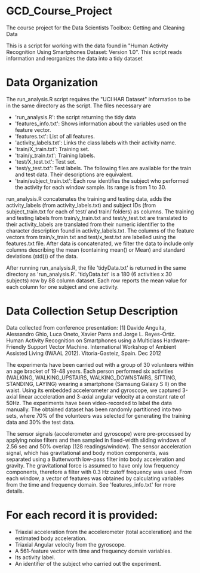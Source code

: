 # GCD_Course_Project
The course project for the Data Scientists Toolbox: Getting and Cleaning Data

This is a script for working with the data found in "Human Activity Recognition Using Smartphones Dataset: Version 1.0". This script reads information and reorganizes the data into a tidy dataset

# Data Organization
The run_analysis.R script requires the "UCI HAR Dataset" information to be in the same directory as the script. The files necessary are 
- 'run_analysis.R': the script returning the tidy data		
- 'features_info.txt': Shows information about the variables used on the feature vector.
- 'features.txt': List of all features.
- 'activity_labels.txt': Links the class labels with their activity name.
- 'train/X_train.txt': Training set.
- 'train/y_train.txt': Training labels.
- 'test/X_test.txt': Test set.
- 'test/y_test.txt': Test labels.
The following files are available for the train and test data. Their descriptions are equivalent. 
- 'train/subject_train.txt': Each row identifies the subject who performed the activity for each window sample. Its range is from 1 to 30. 

run_analysis.R concatenates the training and testing data, adds the activity_labels (from activity_labels.txt) and subject IDs (from subject_train.txt for each of test/ and train/ folders) as columns. The training and testing labels from train/y_train.txt and test/y_test.txt are translated to their activity_labels are translated from their numeric identifier to the character description found in activity_labels.txt. The columns of the feature vectors from train/x_train.txt and test/x_test.txt are labelled using the features.txt file. After data is concatenated, we filter the data to include only columns describing the mean (containing mean() or Mean) and standard deviations (std()) of the data. 

After running run_analysis.R, the file 'tidyData.txt' is returned in the same directory as 'run_analysis.R'. 'tidyData.txt' is a 180 (6 activities x 30 subjects) row by 88 column dataset. Each row reports the mean value for each column for one subject and one activity.


# Data Collection Setup Description

Data collected from conference presentation:
[1] Davide Anguita, Alessandro Ghio, Luca Oneto, Xavier Parra and Jorge L. Reyes-Ortiz. Human Activity Recognition on Smartphones using a Multiclass Hardware-Friendly Support Vector Machine. International Workshop of Ambient Assisted Living (IWAAL 2012). Vitoria-Gasteiz, Spain. Dec 2012

The experiments have been carried out with a group of 30 volunteers within an age bracket of 19-48 years. Each person performed six activities (WALKING, WALKING_UPSTAIRS, WALKING_DOWNSTAIRS, SITTING, STANDING, LAYING) wearing a smartphone (Samsung Galaxy S II) on the waist. Using its embedded accelerometer and gyroscope, we captured 3-axial linear acceleration and 3-axial angular velocity at a constant rate of 50Hz. The experiments have been video-recorded to label the data manually. The obtained dataset has been randomly partitioned into two sets, where 70% of the volunteers was selected for generating the training data and 30% the test data. 

The sensor signals (accelerometer and gyroscope) were pre-processed by applying noise filters and then sampled in fixed-width sliding windows of 2.56 sec and 50% overlap (128 readings/window). The sensor acceleration signal, which has gravitational and body motion components, was separated using a Butterworth low-pass filter into body acceleration and gravity. The gravitational force is assumed to have only low frequency components, therefore a filter with 0.3 Hz cutoff frequency was used. From each window, a vector of features was obtained by calculating variables from the time and frequency domain. See 'features_info.txt' for more details. 

For each record it is provided:
======================================

- Triaxial acceleration from the accelerometer (total acceleration) and the estimated body acceleration.
- Triaxial Angular velocity from the gyroscope. 
- A 561-feature vector with time and frequency domain variables. 
- Its activity label. 
- An identifier of the subject who carried out the experiment.



